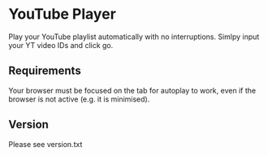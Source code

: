 # YouTube Player
Play your YouTube playlist automatically with no interruptions. Simlpy input your YT video IDs and click go.

## Requirements
Your browser must be focused on the tab for autoplay to work, even if the browser is not active (e.g. it is minimised).

## Version
Please see version.txt
